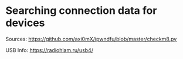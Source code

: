 # Searching connection data for devices

Sources:
https://github.com/axi0mX/ipwndfu/blob/master/checkm8.py


USB Info:
https://radiohlam.ru/usb4/